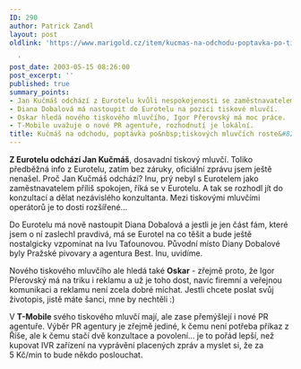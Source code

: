 ```yaml
---
ID: 290
author: Patrick Zandl
layout: post
oldlink: 'https://www.marigold.cz/item/kucmas-na-odchodu-poptavka-po-tiskovych-mluvcich-roste

  '
post_date: 2003-05-15 08:26:00
post_excerpt: ''
published: true
summary_points:
- Jan Kučmáš odchází z Eurotelu kvůli nespokojenosti se zaměstnavatelem.
- Diana Dobalová má nastoupit do Eurotelu na pozici tiskové mluvčí.
- Oskar hledá nového tiskového mluvčího, Igor Přerovský má moc práce.
- T-Mobile uvažuje o nové PR agentuře, rozhodnutí je lokální.
title: Kučmáš na odchodu, poptávka po&nbsp;tiskových mluvčích roste&#8230;
---
```


<p>
<STRONG>Z Eurotelu odchází Jan Kučmáš</STRONG>, dosavadní tiskový mluvčí. Toliko předběžná info z Eurotelu, zatím bez záruky, oficiální zprávu jsem ještě nenašel. Proč Jan Kučmáš odchází? Inu, prý nebyl s Eurotelem jako zaměstnavatelem příliš spokojen, říká se v Eurotelu. A tak se rozhodl jít do konzultací a dělat nezávislého konzultanta. Mezi tiskovými mluvčími operátorů je to dosti rozšířené...</p>

<p>
Do Eurotelu má nově nastoupit Diana Dobalová a jestli je jen část fám, které jsem o ní zaslechl pravdivá, má se Eurotel na co těšit a bude ještě nostalgicky vzpomínat na Ivu Taťounovou. Původní místo Diany Dobalové byly Pražské pivovary a agentura Best. Inu, uvidíme. </p>

<p>
Nového tiskového mluvčího ale hledá také <STRONG>Oskar</STRONG> - zřejmě proto, že Igor Přerovský má na triku i reklamu a už je toho dost, navíc firemní a veřejnou komunikaci a reklamu není zcela dobré míchat. Jestli chcete poslat svůj životopis, jistě máte šanci, mne by nechtěli :)</p>

<p>
V <STRONG>T-Mobile </STRONG>svého tiskového mluvčí mají, ale zase přemýšlejí i nové PR agentuře. Výběr PR agentury je zřejmě jediné, k čemu není potřeba příkaz z Říše, ale k čemu stačí dvě konzultace a povolení... je to pořád lepší, než kupovat IVR zařízení na vyprávění placených zpráv a myslet si, že za 5&#160;Kč/min to bude někdo poslouchat. </p>